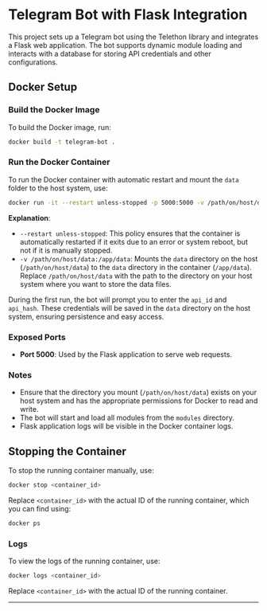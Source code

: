 # Telegram Bot with Flask Integration

This project sets up a Telegram bot using the Telethon library and integrates a Flask web application. The bot supports dynamic module loading and interacts with a database for storing API credentials and other configurations.

## Docker Setup

### Build the Docker Image

To build the Docker image, run:

```sh
docker build -t telegram-bot .
```

### Run the Docker Container

To run the Docker container with automatic restart and mount the `data` folder to the host system, use:

```sh
docker run -it --restart unless-stopped -p 5000:5000 -v /path/on/host/data:/app/data telegram-bot
```

**Explanation**:
- `--restart unless-stopped`: This policy ensures that the container is automatically restarted if it exits due to an error or system reboot, but not if it is manually stopped.
- `-v /path/on/host/data:/app/data`: Mounts the `data` directory on the host (`/path/on/host/data`) to the `data` directory in the container (`/app/data`). Replace `/path/on/host/data` with the path to the directory on your host system where you want to store the data files.

During the first run, the bot will prompt you to enter the `api_id` and `api_hash`. These credentials will be saved in the `data` directory on the host system, ensuring persistence and easy access.

### Exposed Ports

- **Port 5000**: Used by the Flask application to serve web requests.

### Notes

- Ensure that the directory you mount (`/path/on/host/data`) exists on your host system and has the appropriate permissions for Docker to read and write.
- The bot will start and load all modules from the `modules` directory.
- Flask application logs will be visible in the Docker container logs.

## Stopping the Container

To stop the running container manually, use:

```sh
docker stop <container_id>
```

Replace `<container_id>` with the actual ID of the running container, which you can find using:

```sh
docker ps
```

### Logs

To view the logs of the running container, use:

```sh
docker logs <container_id>
```

Replace `<container_id>` with the actual ID of the running container.

---